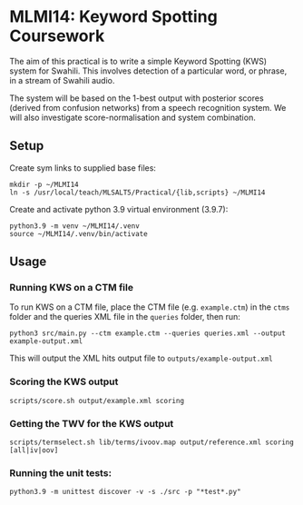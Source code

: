 # MLMI14: Keyword Spotting Coursework

The aim of this practical is to write a simple Keyword Spotting (KWS) system for
Swahili. This involves detection of a particular word, or phrase, in a stream of
Swahili audio.

The system will be based on the 1-best output with posterior
scores (derived from confusion networks) from a speech recognition system. We
will also investigate score-normalisation and system combination.

## Setup

Create sym links to supplied base files:
```
mkdir -p ~/MLMI14
ln -s /usr/local/teach/MLSALT5/Practical/{lib,scripts} ~/MLMI14
```

Create and activate python 3.9 virtual environment (3.9.7):
```
python3.9 -m venv ~/MLMI14/.venv
source ~/MLMI14/.venv/bin/activate
```

## Usage

### Running KWS on a CTM file

To run KWS on a CTM file, place the CTM file (e.g. `example.ctm`) in the `ctms` folder and the
queries XML file in the `queries` folder, then run:
```
python3 src/main.py --ctm example.ctm --queries queries.xml --output example-output.xml
```

This will output the XML hits output file to `outputs/example-output.xml`

### Scoring the KWS output

```
scripts/score.sh output/example.xml scoring
```

### Getting the TWV for the KWS output

```
scripts/termselect.sh lib/terms/ivoov.map output/reference.xml scoring [all|iv|oov]
```

### Running the unit tests:
```
python3.9 -m unittest discover -v -s ./src -p "*test*.py"
```
